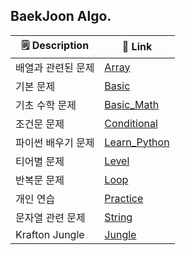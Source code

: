 ## BaekJoon Algo.

|🗒️ Description|🔗 Link|
|--------------|-------|
|배열과 관련된 문제|[Array](https://github.com/IIIBreakeRIII/BaekJoon/tree/main/Array)|
|기본 문제|[Basic](https://github.com/IIIBreakeRIII/BaekJoon/tree/main/Basic)|
|기초 수학 문제|[Basic_Math](https://github.com/IIIBreakeRIII/BaekJoon/tree/main/Basic_Math)|
|조건문 문제|[Conditional](https://github.com/IIIBreakeRIII/BaekJoon/tree/main/Conditional)|
|파이썬 배우기 문제|[Learn_Python](https://github.com/IIIBreakeRIII/BaekJoon/tree/main/Learn_Python)|
|티어별 문제|[Level](https://github.com/IIIBreakeRIII/BaekJoon/tree/main/Level)|
|반복문 문제|[Loop](https://github.com/IIIBreakeRIII/BaekJoon/tree/main/Loop)|
|개인 연습|[Practice](https://github.com/IIIBreakeRIII/BaekJoon/tree/main/Practice)|
|문자열 관련 문제|[String](https://github.com/IIIBreakeRIII/BaekJoon/tree/main/String)|
|Krafton Jungle|[Jungle](https://github.com/IIIBreakeRIII/BaekJoon/tree/main/Jungle)
